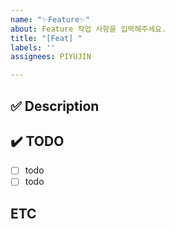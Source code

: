 ```yaml
---
name: "✨Feature✨"
about: Feature 작업 사항을 입력해주세요.
title: "[Feat] "
labels: ''
assignees: PIYUJIN

---
```


## ✅ Description
<!-- 해당 기능의 설명을 작성해주세요. -->

## ✔️ TODO
- [ ] todo
- [ ] todo

## ETC
